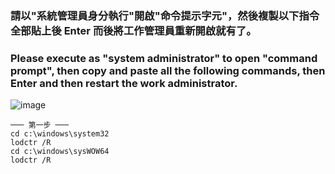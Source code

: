 ### 請以"系統管理員身分執行"開啟"命令提示字元"，然後複製以下指令全部貼上後 Enter 而後將工作管理員重新開啟就有了。
### Please execute as "system administrator" to open "command prompt", then copy and paste all the following commands, then Enter and then restart the work administrator.
![image](https://user-images.githubusercontent.com/55220866/166925674-afdb1bcb-9cba-48a6-a295-7010896181b1.png)
```
─── 第一步 ───
cd c:\windows\system32
lodctr /R
cd c:\windows\sysWOW64
lodctr /R
```
